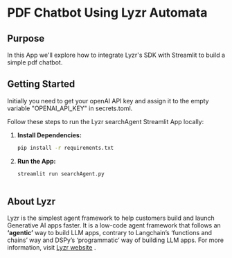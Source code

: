 # PDF Chatbot Using Lyzr Automata

## Purpose

In this App we'll explore how to integrate Lyzr's SDK with Streamlit to build a simple pdf chatbot.

## Getting Started
Initially you need to get your openAI API key and assign it to the empty variable "OPENAI_API_KEY" in secrets.toml. 

Follow these steps to run the Lyzr searchAgent Streamlit App locally:

1. **Install Dependencies:**
   ```bash
   pip install -r requirements.txt

2. **Run the App:**
    ```bash
    streamlit run searchAgent.py



## About Lyzr
Lyzr is the simplest agent framework to help customers build and launch Generative AI apps faster. It is a low-code agent framework that follows an **‘agentic’** way to build LLM apps, contrary to Langchain’s ‘functions and chains’ way and DSPy’s ‘programmatic’ way of building LLM apps. For more information, visit [Lyzr website](https://www.lyzr.ai/) .
